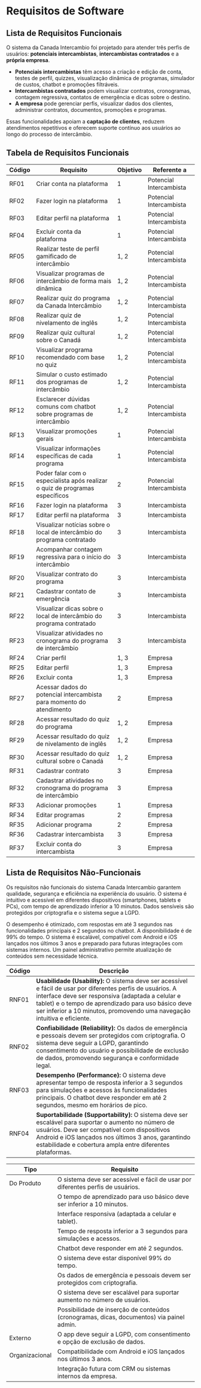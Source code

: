 # Requisitos de Software

## Lista de Requisitos Funcionais 

O sistema da Canada Intercambio foi projetado para atender três perfis de usuários: **potenciais intercambistas**, **intercambistas contratados** e a **própria empresa**.

- **Potenciais intercambistas** têm acesso a criação e edição de conta, testes de perfil, quizzes, visualização dinâmica de programas, simulador de custos, chatbot e promoções filtráveis.
- **Intercambistas contratados** podem visualizar contratos, cronogramas, contagem regressiva, contatos de emergência e dicas sobre o destino.
- **A empresa** pode gerenciar perfis, visualizar dados dos clientes, administrar contratos, documentos, promoções e programas.

Essas funcionalidades apoiam a **captação de clientes**, reduzem atendimentos repetitivos e oferecem suporte contínuo aos usuários ao longo do processo de intercâmbio.

## Tabela de Requisitos Funcionais

| Código  | Requisito                                                                 | Objetivo                  | Referente a               |
|---------|---------------------------------------------------------------------------|---------------------------|---------------------------|
| RF01    | Criar conta na plataforma                                                 | 1                         | Potencial Intercambista   |
| RF02    | Fazer login na plataforma                                                 | 1                         | Potencial Intercambista   |
| RF03    | Editar perfil na plataforma                                               | 1                         | Potencial Intercambista   |
| RF04    | Excluir conta da plataforma                                               | 1                         | Potencial Intercambista   |
| RF05    | Realizar teste de perfil gamificado de intercâmbio                        | 1, 2                      | Potencial Intercambista   |
| RF06    | Visualizar programas de intercâmbio de forma mais dinâmica               | 1, 2                      | Potencial Intercambista   |
| RF07    | Realizar quiz do programa da Canada Intercâmbio                           | 1, 2                      | Potencial Intercambista   |
| RF08    | Realizar quiz de nivelamento de inglês                                    | 1, 2                      | Potencial Intercambista   |
| RF09    | Realizar quiz cultural sobre o Canadá                                     | 1, 2                      | Potencial Intercambista   |
| RF10    | Visualizar programa recomendado com base no quiz                          | 1, 2                      | Potencial Intercambista   |
| RF11    | Simular o custo estimado dos programas de intercâmbio                     | 1, 2                      | Potencial Intercambista   |
| RF12    | Esclarecer dúvidas comuns com chatbot sobre programas de intercâmbio      | 1, 2                      | Potencial Intercambista   |
| RF13    | Visualizar promoções gerais                                               | 1                         | Potencial Intercambista   |
| RF14    | Visualizar informações específicas de cada programa                       | 1                         | Potencial Intercambista   |
| RF15    | Poder falar com o especialista após realizar o quiz de programas específicos| 2                         | Potencial Intercambista   |
| RF16    | Fazer login na plataforma                                                 | 3                         | Intercambista             |
| RF17    | Editar perfil na plataforma                                               | 3                         | Intercambista             |
| RF18    | Visualizar notícias sobre o local de intercâmbio do programa contratado   | 3                         | Intercambista             |
| RF19    | Acompanhar contagem regressiva para o início do intercâmbio              | 3                         | Intercambista             |
| RF20    | Visualizar contrato do programa                                           | 3                         | Intercambista             |
| RF21    | Cadastrar contato de emergência                                           | 3                         | Intercambista             |
| RF22    | Visualizar dicas sobre o local de intercâmbio do programa contratado      | 3                         | Intercambista             |
| RF23    | Visualizar atividades no cronograma do programa de intercâmbio            | 3                         | Intercambista             |
| RF24    | Criar perfil                                                              | 1, 3                      | Empresa                   |
| RF25    | Editar perfil                                                             | 1, 3                      | Empresa                   |
| RF26    | Excluir conta                                                             | 1, 3                      | Empresa                   |
| RF27    | Acessar dados do potencial intercambista para momento do atendimento      | 2                         | Empresa                   |
| RF28    | Acessar resultado do quiz do programa                                     | 1, 2                      | Empresa                   |
| RF29    | Acessar resultado do quiz de nivelamento de inglês                        | 1, 2                      | Empresa                   |
| RF30    | Acessar resultado do quiz cultural sobre o Canadá                         | 1, 2                      | Empresa                   |
| RF31    | Cadastrar contrato                                                        | 3                         | Empresa                   |
| RF32    | Cadastrar atividades no cronograma do programa de intercâmbio             | 3                         | Empresa                   |
| RF33    | Adicionar promoções                                                       | 1                         | Empresa                   |
| RF34    | Editar programas                                                           | 2                         | Empresa                   |
| RF35    | Adicionar programa                                                        | 2                         | Empresa                   |
| RF36    | Cadastrar intercambista                                                   | 3                         | Empresa                   |
| RF37    | Excluir conta do intercambista                                            | 3                         | Empresa                   |


## Lista de Requisitos Não-Funcionais 

Os requisitos não funcionais do sistema Canada Intercambio garantem qualidade, segurança e eficiência na experiência do usuário. O sistema é intuitivo e acessível em diferentes dispositivos (smartphones, tablets e PCs), com tempo de aprendizado inferior a 10 minutos. Dados sensíveis são protegidos por criptografia e o sistema segue a LGPD.

O desempenho é otimizado, com respostas em até 3 segundos nas funcionalidades principais e 2 segundos no chatbot. A disponibilidade é de 99% do tempo. O sistema é escalável, compatível com Android e iOS lançados nos últimos 3 anos e preparado para futuras integrações com sistemas internos. Um painel administrativo permite atualização de conteúdos sem necessidade técnica.

| **Código**  | **Descrição**                                                                                                                                                                                                 |
|---------|-----------------------------------------------------------------------------------------------------------------------------------------------------------------------------------------------------------|
| RNF01   | **Usabilidade (Usability):** O sistema deve ser acessível e fácil de usar por diferentes perfis de usuários. A interface deve ser responsiva (adaptada a celular e tablet) e o tempo de aprendizado para uso básico deve ser inferior a 10 minutos, promovendo uma navegação intuitiva e eficiente. |
| RNF02   | **Confiabilidade (Reliability):** Os dados de emergência e pessoais devem ser protegidos com criptografia. O sistema deve seguir a LGPD, garantindo consentimento do usuário e possibilidade de exclusão de dados, promovendo segurança e conformidade legal. |
| RNF03   | **Desempenho (Performance):** O sistema deve apresentar tempo de resposta inferior a 3 segundos para simulações e acessos às funcionalidades principais. O chatbot deve responder em até 2 segundos, mesmo em horários de pico. |
| RNF04   | **Suportabilidade (Supportability):** O sistema deve ser escalável para suportar o aumento no número de usuários. Deve ser compatível com dispositivos Android e iOS lançados nos últimos 3 anos, garantindo estabilidade e cobertura ampla entre diferentes plataformas. |



| **Tipo**           | **Requisito**                                                                                     |
|----------------|-----------------------------------------------------------------------------------------------|
| Do Produto | O sistema deve ser acessível e fácil de usar por diferentes perfis de usuários.              |
|                | O tempo de aprendizado para uso básico deve ser inferior a 10 minutos.                       |
|                | Interface responsiva (adaptada a celular e tablet).                                          |
|                | Tempo de resposta inferior a 3 segundos para simulações e acessos.                           |
|                | Chatbot deve responder em até 2 segundos.                                                    |
|                | O sistema deve estar disponível 99% do tempo.                                                |
|                | Os dados de emergência e pessoais devem ser protegidos com criptografia.                     |
|                | O sistema deve ser escalável para suportar aumento no número de usuários.                    |
|                | Possibilidade de inserção de conteúdos (cronogramas, dicas, documentos) via painel admin.    |
| Externo    | O app deve seguir a LGPD, com consentimento e opção de exclusão de dados.                    |
| Organizacional | Compatibilidade com Android e iOS lançados nos últimos 3 anos.                         |
|                | Integração futura com CRM ou sistemas internos da empresa.                                   |
